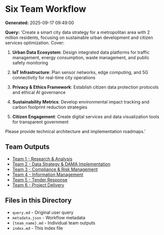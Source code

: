 # Six Team Workflow

**Generated:** 2025-09-17 09:49:00

**Query:** 'Create a smart city data strategy for a metropolitan area with 2 million residents, focusing on sustainable urban development and citizen services optimization. Cover:

1. **Urban Data Ecosystem**: Design integrated data platforms for traffic management, energy consumption, waste management, and public safety monitoring

2. **IoT Infrastructure**: Plan sensor networks, edge computing, and 5G connectivity for real-time city operations

3. **Privacy & Ethics Framework**: Establish citizen data protection protocols and ethical AI governance

4. **Sustainability Metrics**: Develop environmental impact tracking and carbon footprint reduction strategies

5. **Citizen Engagement**: Create digital services and data visualization tools for transparent government

Please provide technical architecture and implementation roadmaps.'

## Team Outputs

- [Team 1 - Research & Analysis](./team_1_-_research_and_analysis.md)
- [Team 2 - Data Strategy & DAMA Implementation](./team_2_-_data_strategy_and_dama_implementation.md)
- [Team 3 - Compliance & Risk Management](./team_3_-_compliance_and_risk_management.md)
- [Team 4 - Information Management](./team_4_-_information_management.md)
- [Team 5 - Tender Response](./team_5_-_tender_response.md)
- [Team 6 - Project Delivery](./team_6_-_project_delivery.md)

## Files in this Directory

- `query.md` - Original user query
- `metadata.json` - Workflow metadata
- `{team_name}.md` - Individual team outputs
- `index.md` - This index file
